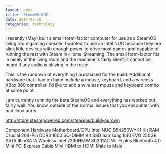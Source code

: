 ```yaml
---
layout: post
title: 'SteamOS NUC'
date: 2014-07-10
categories: technology
---
```


I recently (May) built a small form-factor computer for use as a SteamOS
living room gaming console. I wanted to use an Intel NUC because they are
slick little devices with enough power to drive most games and capable of
running the rest with Steam In-Home Streaming. The small form-factor fits in
nicely in the living room and the machine is fairly silent; it cannot be
heard if any audio is playing in the room.

This is the rundown of everything I purchased for the build. Additional
hardware that I had on hand include a mouse, keyboard, and a wireless XBox
360 controller. I'd like to add a wireless mouse and keyboard combo at some
point.

I am currently running the beta SteamOS and everything has worked out fairly
well. You know, outside of the normal issues that you encounter with bad
linux ports.

http://store.steampowered.com/steamos/buildyourown

Component Hardware
Motherboard/CPU Intel NUC D54250WYK1 Kit
RAM Crucial 204-Pin DDR3 1600 SO-DIMM Kit
SSD Samsung 840 EVO 250GB SATA III mSATA
Wireless  Intel 7260HMW 802.11AC Wi-Fi plus Bluetooth 4.0 Mini PCI Express
Cable Mini HDMI to HDMI Male to Male
